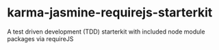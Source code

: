 # karma-jasmine-requirejs-starterkit
A test driven development (TDD) starterkit with included node module packages via requireJS
